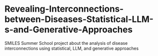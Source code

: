 # Revealing-Interconnections-between-Diseases-Statistical-LLM-s-and-Generative-Approaches
SMILES Summer School project about the analysis of disease interconnections using statistical, LLM, and generative approaches
